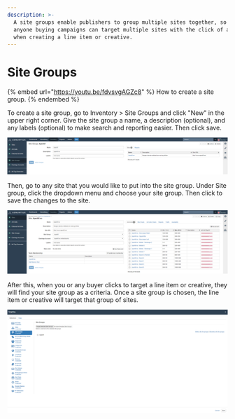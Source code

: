 ```yaml
---
description: >-
  A site groups enable publishers to group multiple sites together, so that
  anyone buying campaigns can target multiple sites with the click of a button
  when creating a line item or creative.
---
```


# Site Groups

{% embed url="https://youtu.be/fdvsvgAGZc8" %}
How to create a site group.
{% endembed %}

To create a site group, go to Inventory > Site Groups and click "New" in the upper right corner. Give the site group a name, a description (optional), and any labels (optional) to make search and reporting easier.  Then click save.

![Creating a site group.](../../../.gitbook/assets/202003-site-group.png)

Then, go to any site that you would like to put into the site group. Under Site group, click the dropdown menu and choose your site group. Then click to save the changes to the site. 

![Each site you create can be placed under one of your site groups. ](../../../.gitbook/assets/202003-site.png)

After this, when you or any buyer clicks to target a line item or creative, they will find your site group as a criteria. Once a site group is chosen, the line item or creative will target that group of sites. 

![Site group targeting.](../../../.gitbook/assets/201811-advertising-line-item-site-group-targeting.png)

